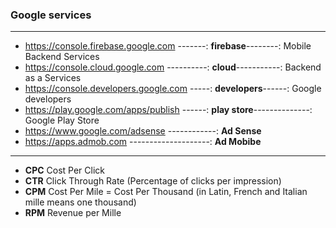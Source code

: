 ### Google services

-----------------------

- https://console.firebase.google.com -------: **firebase**--------: Mobile Backend Services
- https://console.cloud.google.com ----------: **cloud**-----------: Backend as a Services
- https://console.developers.google.com -----: **developers**------: Google developers
- https://play.google.com/apps/publish ------: **play store**--------------: Google Play Store
- https://www.google.com/adsense ------------: **Ad Sense**
- https://apps.admob.com --------------------: **Ad Mobibe**

-----------------------

* **CPC** Cost Per Click
* **CTR** Click Through Rate (Percentage of clicks per impression)
* **CPM** Cost Per Mile = Cost Per Thousand (in Latin, French and Italian mille means one thousand)
* **RPM** Revenue per Mille

